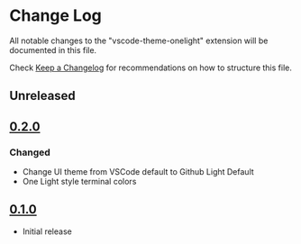 # Change Log

All notable changes to the "vscode-theme-onelight" extension will be documented in this file.

Check [Keep a Changelog](http://keepachangelog.com/) for recommendations on how to structure this file.

## Unreleased

## [0.2.0]

### Changed

- Change UI theme from VSCode default to Github Light Default
- One Light style terminal colors

## [0.1.0]

- Initial release

[Unreleased]: https://github.com/laggardkernel/vscode-theme-onelight/compare/v0.2.0..master
[0.2.0]: https://github.com/laggardkernel/vscode-theme-onelight/compare/v0.1.0..v0.2.0
[0.1.0]: https://github.com/laggardkernel/vscode-theme-onelight/releases/tag/v0.1.0
